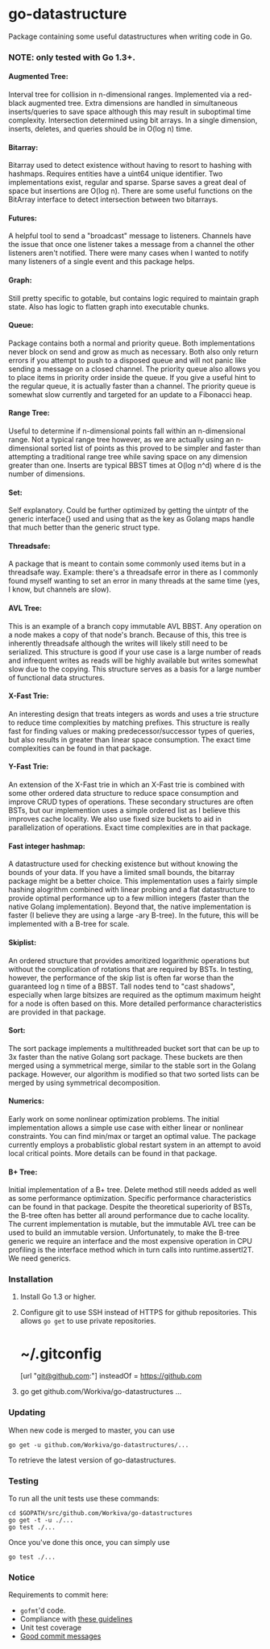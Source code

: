 go-datastructure
================

Package containing some useful datastructures when writing code in Go.

### NOTE: only tested with Go 1.3+.

#### Augmented Tree: 
Interval tree for collision in n-dimensional ranges.  Implemented via a red-black augmented tree.  Extra dimensions are handled in simultaneous inserts/queries to save space although this may result in suboptimal time complexity.  Intersection determined using bit arrays.  In a single dimension, inserts, deletes, and queries should be in O(log n) time.

#### Bitarray: 
Bitarray used to detect existence without having to resort to hashing with hashmaps.  Requires entities have a uint64 unique identifier.  Two implementations exist, regular and sparse.  Sparse saves a great deal of space but insertions are O(log n).  There are some useful functions on the BitArray interface to detect intersection between two bitarrays.

#### Futures: 
A helpful tool to send a "broadcast" message to listeners.  Channels have the issue that once one listener takes a message from a channel the other listeners aren't notified.  There were many cases when I wanted to notify many listeners of a single event and this package helps.

#### Graph: 
Still pretty specific to gotable, but contains logic required to maintain graph state.  Also has logic to flatten graph into executable chunks.

#### Queue: 
Package contains both a normal and priority queue.  Both implementations never block on send and grow as much as necessary.  Both also only return errors if you attempt to push to a disposed queue and will not panic like sending a message on a closed channel.  The priority queue also allows you to place items in priority order inside the queue.  If you give a useful hint to the regular queue, it is actually faster than a channel.  The priority queue is somewhat slow currently and targeted for an update to a Fibonacci heap.

#### Range Tree: 
Useful to determine if n-dimensional points fall within an n-dimensional range.  Not a typical range tree however, as we are actually using an n-dimensional sorted list of points as this proved to be simpler and faster than attempting a traditional range tree while saving space on any dimension greater than one.  Inserts are typical BBST times at O(log n^d) where d is the number of dimensions.

#### Set: 
Self explanatory.  Could be further optimized by getting the uintptr of the generic interface{} used and using that as the key as Golang maps handle that much better than the generic struct type.

#### Threadsafe: 
A package that is meant to contain some commonly used items but in a threadsafe way.  Example: there's a threadsafe error in there as I commonly found myself wanting to set an error in many threads at the same time (yes, I know, but channels are slow).

#### AVL Tree:
This is an example of a branch copy immutable AVL BBST.  Any operation on a node makes a copy of that node's branch.  Because of this, this tree is inherently threadsafe although the writes will likely still need to be serialized.  This structure is good if your use case is a large number of reads and infrequent writes as reads will be highly available but writes somewhat slow due to the copying.  This structure serves as a basis for a large number of functional data structures.

#### X-Fast Trie:
An interesting design that treats integers as words and uses a trie structure to reduce time complexities by matching prefixes.  This structure is really fast for finding values or making predecessor/successor types of queries, but also results in greater than linear space consumption.  The exact time complexities can be found in that package.

#### Y-Fast Trie:
An extension of the X-Fast trie in which an X-Fast trie is combined with some other ordered data structure to reduce space consumption and improve CRUD types of operations.  These secondary structures are often BSTs, but our implemention uses a simple ordered list as I believe this improves cache locality.  We also use fixed size buckets to aid in parallelization of operations.  Exact time complexities are in that package.

#### Fast integer hashmap:
A datastructure used for checking existence but without knowing the bounds of your data.  If you have a limited small bounds, the bitarray package might be a better choice.  This implementation uses a fairly simple hashing alogrithm combined with linear probing and a flat datastructure to provide optimal performance up to a few million integers (faster than the native Golang implementation).  Beyond that, the native implementation is faster (I believe they are using a large -ary B-tree).  In the future, this will be implemented with a B-tree for scale.

#### Skiplist:
An ordered structure that provides amoritized logarithmic operations but without the complication of rotations that are required by BSTs.  In testing, however, the performance of the skip list is often far worse than the guaranteed log n time of a BBST.  Tall nodes tend to "cast shadows", especially when large bitsizes are required as the optimum maximum height for a node is often based on this.  More detailed performance characteristics are provided in that package.

#### Sort:
The sort package implements a multithreaded bucket sort that can be up to 3x faster than the native Golang sort package.  These buckets are then merged using a symmetrical merge, similar to the stable sort in the Golang package.  However, our algorithm is modified so that two sorted lists can be merged by using symmetrical decomposition.

#### Numerics:
Early work on some nonlinear optimization problems.  The initial implementation allows a simple use case with either linear or nonlinear constraints.  You can find min/max or target an optimal value.  The package currently employs a probablistic global restart system in an attempt to avoid local critical points.  More details can be found in that package.

#### B+ Tree:
Initial implementation of a B+ tree.  Delete method still needs added as well as some performance optimization.  Specific performance characteristics can be found in that package.  Despite the theoretical superiority of BSTs, the B-tree often has better all around performance due to cache locality.  The current implementation is mutable, but the immutable AVL tree can be used to build an immutable version.  Unfortunately, to make the B-tree generic we require an interface and the most expensive operation in CPU profiling is the interface method which in turn calls into runtime.assertI2T.  We need generics.

### Installation

1) Install Go 1.3 or higher.

2) Configure git to use SSH instead of HTTPS for github repositories. This
allows `go get` to use private repositories.

	# ~/.gitconfig
	[url "git@github.com:"]
		insteadOf = https://github.com

3) go get github.com/Workiva/go-datastructures ...

### Updating

When new code is merged to master, you can use 

	go get -u github.com/Workiva/go-datastructures/...

To retrieve the latest version of go-datastructures.

### Testing

To run all the unit tests use these commands:

	cd $GOPATH/src/github.com/Workiva/go-datastructures
	go get -t -u ./...
	go test ./...

Once you've done this once, you can simply use

	go test ./...

### Notice

Requirements to commit here:

 - `gofmt`'d code.
 - Compliance with [these guidelines](https://code.google.com/p/go-wiki/wiki/CodeReviewComments)
 - Unit test coverage
 - [Good commit messages](http://tbaggery.com/2008/04/19/a-note-about-git-commit-messages.html)